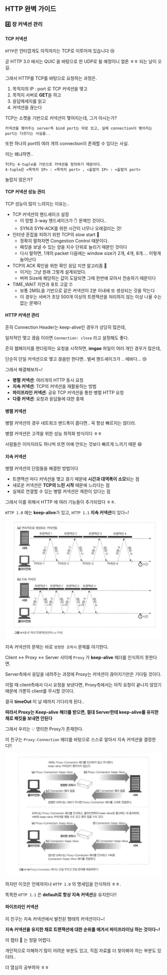 ## HTTP 완벽 가이드

### :four: 장 커넥션 관리

#### TCP 커넥션

`HTTP`은 안타깝게도 아직까지는 TCP로 이루어져 있습니다 :cry:  

곧 HTTP 3.0 에서는 QUIC 을 바탕으로 한 UDP로 될 예정이니 얼른 ㅎㅎ 되는 날이 오길. 

그래서 HTTP를 TCP를 바탕으로 요청하는 과정은. 

1. 목적지의 IP : port 로 TCP 커넥션을 맺고
2. 목적지 서버로 **GET**을 하고 
3. 응답메세지를 읽고
4. 커넥션을 끊는다

TCP는 소켓을 기반으로 커넥션이 맺어지는데, 그거 아시는가?  

```
커넥션을 맺어주는 server측 bind port는 따로 있고, 실제 connection이 맺어지는 port는 다르다는 사실을..
```

또한 하나의 port의 여러 개의 connection이 존재할 수 있다는 사실. 

이는 왜냐하면..

```
TCP는 4-tuple을 기반으로 커넥션을 정의하기 때문이다.
4-tuple은 <목적지 IP> : <목적지 port> , <출발지 IP> : <출발지 port>
```

놀랍지 않은가?  

#### TCP 커넥션 성능 관리

TCP 성능이 많이 느려지는 이유는..

* TCP 커넥션의 핸드세이크 설정
  * 이 망할 3-way 헨드세이크가 :hand: 문제인 것이다..
  * SYN과 SYN-ACK를 위한 시간이 너무나 오래걸리는 것!
* 인터넷 혼잡을 피하기 위한 TCP의 slow start :turtle:
  * 정확히 말하자면 Congestion Control 때문이다. 
  * 패킷을 보낼 수 있는 양을 지수 단위로 늘리기 때문인 것이다
  * 다시 말하면, 1개의 packet 다음에는 window size가 2개, 4개, 8개.... 이렇게 늘어난다
* TCP의 ACK 확인을 위한 확인 응답 지연 알고리즘 :book:
  * 이거는 그냥 원래 그렇게 설계되었다.
  * 버퍼 Size에 해당하는 값이 도달되면 그때 한번에 모아서 전송하기 때문이다
* TIME_WAIT 지연과 포트 고갈 :alarm_clock:
  * 보통 2MSL을 기반으로 같은 커넥션이 2분 이내에 또 생성되는 것을 막는다
  * 이 경우는 서버가 초당 500개 이상의 트랜잭션을 처리하지 않는 이상 나올 수는 없는 문제다

#### HTTP 커넥션 관리

흔히 Connection Header는 keep-alive인 경우가 상당히 많은데,  

일차적인 맺고 끊음 이라면 `Connection: close` 라고 설정해도 좋다. 

흔히 웹페이지를 랜더링하는 요청을 시작하면, **imgae** 파일이 여러 개인 경우가 많은데,  

단순히 단일 커넥션으로 맺고 끊음만 한다면.. 벌써 핸드세이크가 .. 에바다... :cry:  

그래서 해결해보자~!  

* **병렬 커넥션**: 여러개의 HTTP 동시 요청
* **지속 커넥션**: TCP의 커넥션을 재활용하는 방법
* **파이프라인 커넥션**: 공유 TCP 커넥션을 통한 병렬 HTTP 요청
* **다중 커넥션**: 요청과 응답들에 대한 중재

#### 병렬 커넥션

병렬 커넥션의 경우 네트워크 밴드폭이 좁다면.. 꼭 항상 빠르지는 않더라. 

병렬 커넥션은 고객을 위한 성능 최적화 방식이다 ㅎㅎ  

사람들은 이미지라도 하나씩 뜨면 아예 안뜨는 것보다 빠르게 느끼기 때문 :smile:  

#### 지속 커넥션

병렬 커넥션의 단점들을 해결한 방법이다

* 트랜잭션 마다 커넥션을 맺고 끊기 때문에 **시간과 대역폭이 소모**되는 점
* 새로운 커넥션은 **TCP의 느린 시작** 때문에 느리다는 점
* 실제로 연결할 수 있는 병렬 커넥션은 제한이 있다는 점

그래서 이를 위해서 HTTP 에  여러 기능들이 추가되었다 ㅎㅎ. 

`HTTP 1.0` 에는 **keep-alive**가 있고, `HTTP 1.1` **지속 커넥션**이 있다~!  

<div>
  <img src="img/connection.png" text-aling="center">
</div>


지속 커넥션의 문제는 바로 `멍청한 프락시` 문제를 야기한다. 

Client <-> Proxy <-> Server 사이에 `Proxy` 가 **keep-alive** 헤더를 인식하지 못한다면. 

Server측에서 응답을 내려주는 과정에 Proxy는 커넥션이 끊어지기만은 기다릴 것이다. 

이럴 때 client측에서 다시 요청을 보낸다면, Proxy측에서는 아직 요청이 끝나지 않았기 때문에 가뿐히 client를 무시할 것이다. 

결국 **timeOut** 이 날 때까지 기다리게 된다..  

**따라서 Proxy는 Keep-alive 헤더를 받으면, 절대 Server한테 keep-alive를 유지한채로 패킷을 보내면 안된다**    

그래서 우리는 :bulb: 영리한 Proxy가 존재한다. 

이 친구는 `Proxy-Connection` 헤더를 바탕으로 스스로 알아서 지속 커넥션을 결정한다!!  

<div>
  <img src="img/proxy.png" text-align="center" >
</div>


하지만 이것은 언제까지나 `HTTP 1.0` 의 명세임을 인식하라 ㅎㅎ. 

똑똑한 `HTTP 1.1` 은 **default로 항상 지속 커넥션**을 유지한다!!  

#### 파이프라인 커넥션

이 친구는 지속 커넥션에서 발전된 형태의 커넥션이다~!  

**지속 커넥션을 유지한 채로 트랜잭션에 대한 순위를 매겨서 파이프라이닝 하는 것이다~!**  



이 챕터 :bookmark: 는 정말 어렵다. 

개인적으로 이해하기 많이 어려운 부분도 있고, 직접 자료를 더 찾아봐야 하는 부분도 있더라..  

더 열심히 공부하자 ㅎㅎ 

